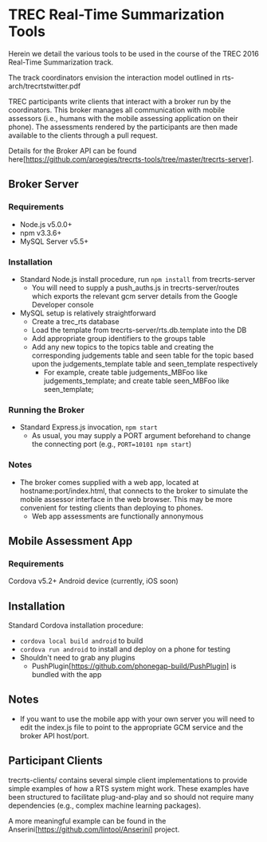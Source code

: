 # TREC Real-Time Summarization Tools

Herein we detail the various tools to be used in the course of the TREC 2016 Real-Time Summarization track. 

The track coordinators envision the interaction model outlined in rts-arch/trecrtstwitter.pdf

TREC participants write clients that interact with a broker run by the coordinators. This broker manages
all communication with mobile assessors (i.e., humans with the mobile assessing application on their phone).
The assessments rendered by the participants are then made available to the clients through a pull request.

Details for the Broker API can be found here[https://github.com/aroegies/trecrts-tools/tree/master/trecrts-server].




## Broker Server

### Requirements
- Node.js v5.0.0+
- npm v3.3.6+
- MySQL Server v5.5+

### Installation
  - Standard Node.js install procedure, run `npm install` from trecrts-server
    + You will need to supply a push_auths.js in trecrts-server/routes which exports the relevant gcm server details from the Google Developer console
  - MySQL setup is relatively straightforward
    + Create a trec_rts database
    + Load the template from trecrts-server/rts.db.template into the DB
    + Add appropriate group identifiers to the groups table
    + Add any new topics to the topics table and creating the corresponding judgements table and seen table for the topic based upon the judgements_template table and seen_template respectively
      * For example, create table judgements_MBFoo like judgements_template; and create table seen_MBFoo like seen_template;

### Running the Broker
  - Standard Express.js invocation, `npm start`
    + As usual, you may supply a PORT argument beforehand to change the connecting port (e.g., `PORT=10101 npm start`)

### Notes
- The broker comes supplied with a web app, located at hostname:port/index.html, that connects to the broker to simulate the mobile assessor interface in the web browser. This may be more convenient for testing clients than deploying to phones.
  + Web app assessments are functionally annonymous 

## Mobile Assessment App

### Requirements

Cordova v5.2+
Android device (currently, iOS soon)

## Installation
Standard Cordova installation procedure:
  - `cordova local build android` to build
  - `cordova run android` to install and deploy on a phone for testing
  - Shouldn't need to grab any plugins
    + PushPlugin[https://github.com/phonegap-build/PushPlugin] is bundled with the app

## Notes
- If you want to use the mobile app with your own server you will need to edit the index.js file to point to the appropriate GCM service and the broker API host/port.

## Participant Clients

trecrts-clients/ contains several simple client implementations to provide simple examples of how
a RTS system might work. These examples have been structured to facilitate plug-and-play and so
should not require many dependencies (e.g., complex machine learning packages).

A more meaningful example can be found in the Anserini[https://github.com/lintool/Anserini] project.

